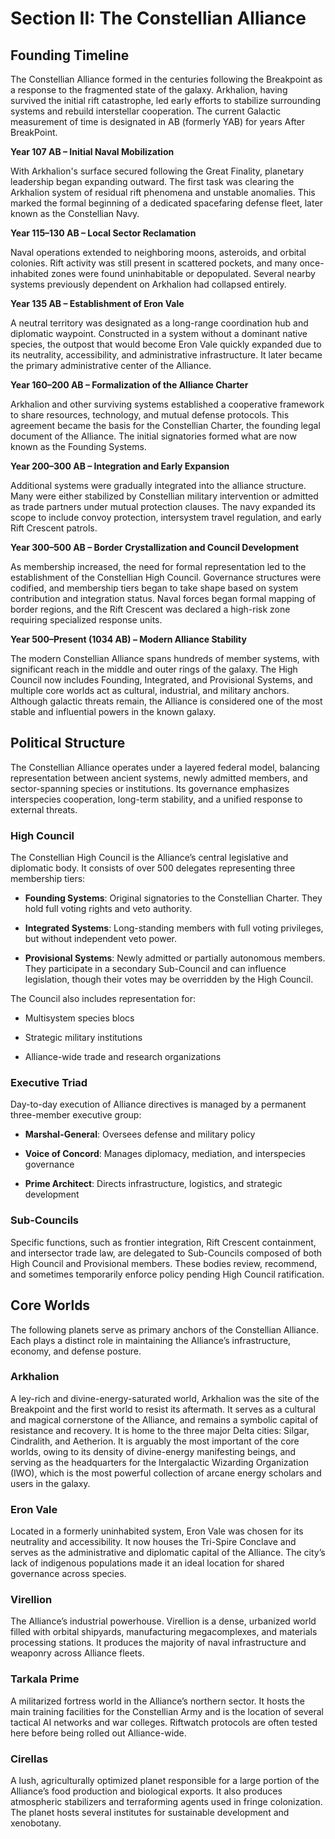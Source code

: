 # Section II: The Constellian Alliance

## Founding Timeline

The Constellian Alliance formed in the centuries following the Breakpoint as a response to the fragmented state of the galaxy. Arkhalion, having survived the initial rift catastrophe, led early efforts to stabilize surrounding systems and rebuild interstellar cooperation. The current Galactic measurement of time is designated in AB (formerly YAB) for years After BreakPoint.

**Year 107 AB – Initial Naval Mobilization**

With Arkhalion's surface secured following the Great Finality, planetary leadership began expanding outward. The first task was clearing the Arkhalion system of residual rift phenomena and unstable anomalies. This marked the formal beginning of a dedicated spacefaring defense fleet, later known as the Constellian Navy.

**Year 115–130 AB – Local Sector Reclamation**

Naval operations extended to neighboring moons, asteroids, and orbital colonies. Rift activity was still present in scattered pockets, and many once-inhabited zones were found uninhabitable or depopulated. Several nearby systems previously dependent on Arkhalion had collapsed entirely.

**Year 135 AB – Establishment of Eron Vale**

A neutral territory was designated as a long-range coordination hub and diplomatic waypoint. Constructed in a system without a dominant native species, the outpost that would become Eron Vale quickly expanded due to its neutrality, accessibility, and administrative infrastructure. It later became the primary administrative center of the Alliance.

**Year 160–200 AB – Formalization of the Alliance Charter**

Arkhalion and other surviving systems established a cooperative framework to share resources, technology, and mutual defense protocols. This agreement became the basis for the Constellian Charter, the founding legal document of the Alliance. The initial signatories formed what are now known as the Founding Systems.

**Year 200–300 AB – Integration and Early Expansion**

Additional systems were gradually integrated into the alliance structure. Many were either stabilized by Constellian military intervention or admitted as trade partners under mutual protection clauses. The navy expanded its scope to include convoy protection, intersystem travel regulation, and early Rift Crescent patrols.

**Year 300–500 AB – Border Crystallization and Council Development**

As membership increased, the need for formal representation led to the establishment of the Constellian High Council. Governance structures were codified, and membership tiers began to take shape based on system contribution and integration status. Naval forces began formal mapping of border regions, and the Rift Crescent was declared a high-risk zone requiring specialized response units.

**Year 500–Present (1034 AB) – Modern Alliance Stability**

The modern Constellian Alliance spans hundreds of member systems, with significant reach in the middle and outer rings of the galaxy. The High Council now includes Founding, Integrated, and Provisional Systems, and multiple core worlds act as cultural, industrial, and military anchors. Although galactic threats remain, the Alliance is considered one of the most stable and influential powers in the known galaxy.

## 

## Political Structure

The Constellian Alliance operates under a layered federal model, balancing representation between ancient systems, newly admitted members, and sector-spanning species or institutions. Its governance emphasizes interspecies cooperation, long-term stability, and a unified response to external threats.

### **High Council**

The Constellian High Council is the Alliance’s central legislative and diplomatic body. It consists of over 500 delegates representing three membership tiers:

* **Founding Systems**: Original signatories to the Constellian Charter. They hold full voting rights and veto authority.

* **Integrated Systems**: Long-standing members with full voting privileges, but without independent veto power.

* **Provisional Systems**: Newly admitted or partially autonomous members. They participate in a secondary Sub-Council and can influence legislation, though their votes may be overridden by the High Council.

The Council also includes representation for:

* Multisystem species blocs

* Strategic military institutions

* Alliance-wide trade and research organizations

### 

### 

### **Executive Triad**

Day-to-day execution of Alliance directives is managed by a permanent three-member executive group:

* **Marshal-General**: Oversees defense and military policy

* **Voice of Concord**: Manages diplomacy, mediation, and interspecies governance

* **Prime Architect**: Directs infrastructure, logistics, and strategic development

### **Sub-Councils**

Specific functions, such as frontier integration, Rift Crescent containment, and intersector trade law, are delegated to Sub-Councils composed of both High Council and Provisional members. These bodies review, recommend, and sometimes temporarily enforce policy pending High Council ratification.

## Core Worlds

The following planets serve as primary anchors of the Constellian Alliance. Each plays a distinct role in maintaining the Alliance’s infrastructure, economy, and defense posture.

### **Arkhalion**

A ley-rich and divine-energy-saturated world, Arkhalion was the site of the Breakpoint and the first world to resist its aftermath. It serves as a cultural and magical cornerstone of the Alliance, and remains a symbolic capital of resistance and recovery. It is home to the three major Delta cities: Silgar, Cindralith, and Aetherion. It is arguably the most important of the core worlds, owing to its density of divine-energy manifesting beings, and serving as the headquarters for the Intergalactic Wizarding Organization (IWO), which is the most powerful collection of arcane energy scholars and users in the galaxy.

### **Eron Vale**

Located in a formerly uninhabited system, Eron Vale was chosen for its neutrality and accessibility. It now houses the Tri-Spire Conclave and serves as the administrative and diplomatic capital of the Alliance. The city’s lack of indigenous populations made it an ideal location for shared governance across species.

### **Virellion**

The Alliance’s industrial powerhouse. Virellion is a dense, urbanized world filled with orbital shipyards, manufacturing megacomplexes, and materials processing stations. It produces the majority of naval infrastructure and weaponry across Alliance fleets.

### **Tarkala Prime**

A militarized fortress world in the Alliance’s northern sector. It hosts the main training facilities for the Constellian Army and is the location of several tactical AI networks and war colleges. Riftwatch protocols are often tested here before being rolled out Alliance-wide.

### **Cirellas**

A lush, agriculturally optimized planet responsible for a large portion of the Alliance’s food production and biological exports. It also produces atmospheric stabilizers and terraforming agents used in fringe colonization. The planet hosts several institutes for sustainable development and xenobotany.

